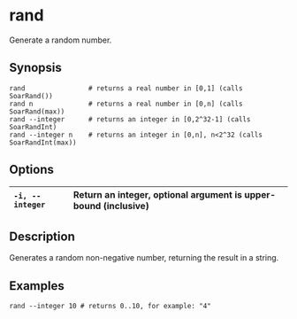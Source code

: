 # rand #

Generate a random number.

## Synopsis ##

```
rand                # returns a real number in [0,1] (calls SoarRand())
rand n              # returns a real number in [0,n] (calls SoarRand(max))
rand --integer      # returns an integer in [0,2^32-1] (calls SoarRandInt)
rand --integer n    # returns an integer in [0,n], n<2^32 (calls SoarRandInt(max))
```

## Options ##

| `-i, --integer` | Return an integer, optional argument is upper-bound (inclusive) |
|:----------------|:----------------------------------------------------------------|

## Description ##

Generates a random non-negative number, returning the result in a string.

## Examples ##

```
rand --integer 10 # returns 0..10, for example: "4"
```
